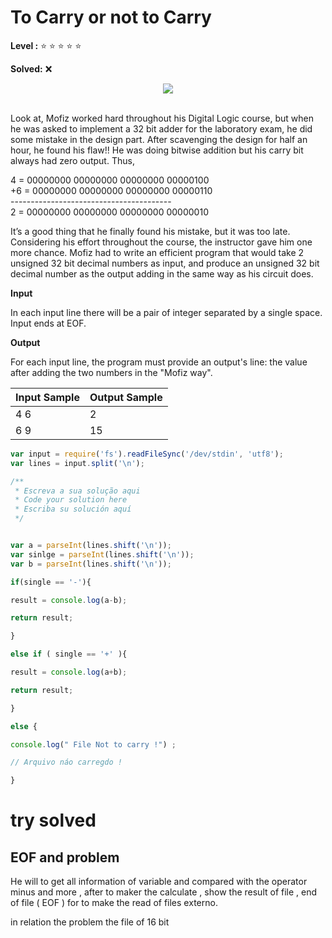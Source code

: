 # To Carry or not to Carry

<!-- Carregar ou não carregar -->

**Level :** :star: :star: :star: :star: :star:

**Solved:** ❌

<div align="center"; >
<img  src="https://resources.beecrowd.com.br/gallery/images/problems/UOJ_1026.png">
</div> <br>

Look at, Mofiz worked hard throughout his Digital Logic course, but when he was asked to implement a 32 bit adder for the laboratory exam, he did some mistake in the design part. After scavenging the design for half an hour, he found his flaw!! He was doing bitwise addition but his carry bit always had zero output. Thus,

<!-- olhando para , Mofiz trabalhou duro por muito tempo seu cursor de lógica digital , mas quando ele foi perguntado para implementar um 32 bit adicionador para o exame do laboratório , ele fez algo de errado a parte de design . depois mudando o design para meia hora , ele encontrou sua falha !! ele foi fazer outro bit adicionando mas seu transporte bit sempre teve saida zero , portanto .
-->


 4  = 00000000 00000000 00000000 00000100 <br>
+6  = 00000000 00000000 00000000 00000110 <br>
    ---------------------------------------- <br>
 2  = 00000000 00000000 00000000 00000010 <br>

<p> It’s a good thing that he finally found his mistake, but it was too late. Considering his effort throughout the course, the instructor gave him one more chance. Mofiz had to write an efficient program that would take 2 unsigned 32 bit decimal numbers as input, and produce an unsigned 32 bit decimal number as the output adding in the same way as his circuit does.
</p>

<!-- É algo bom que ele finalmente encontrou este rro , mas e era também tarde . Considerando este esforço muito tempo o cursor. o instrutor deu a ele um e mais chances .Mofiz para escrever um número decimal com a entrada , e produze um sem sinal de 32 bit número decimal com outra saida adicionados em da mesma maneira com o circuito dele faz . -->

**Input**

In each input line there will be a pair of integer separated by a single space. Input ends at EOF.

<!-- em cada linha de saida ele vai ser um par de inteiros separado de um espaço sozinho . fim de saidas para EOF. -->

**Output**

<p> For each input line, the program must provide an output's line: the value after adding the two numbers in the "Mofiz way". </p>

<!-- para cada linha de saida , o programa deve prover uma outra linha de saida : o valor depois adiciona os dois números em o " maneira Mofiz " -->

|Input Sample	|Output Sample|
|:--|:--|
| 4 6 |  2 |
| 6 9 | 15 |


```javascript
var input = require('fs').readFileSync('/dev/stdin', 'utf8');
var lines = input.split('\n');

/**
 * Escreva a sua solução aqui
 * Code your solution here
 * Escriba su solución aquí
 */


var a = parseInt(lines.shift('\n'));
var sinlge = parseInt(lines.shift('\n'));
var b = parseInt(lines.shift('\n'));

if(single == '-'){

result = console.log(a-b);

return result;

}

else if ( single == '+' ){

result = console.log(a+b);

return result;

}

else {

console.log(" File Not to carry !") ;

// Arquivo náo carregdo ! 

}


```


# try solved  
 
## EOF and problem 

He will to get all information of variable and compared with the operator minus and more , after to maker the calculate , show the result of file , end of file ( EOF ) for to make the read of files externo.

in relation the problem the file of 16 bit 